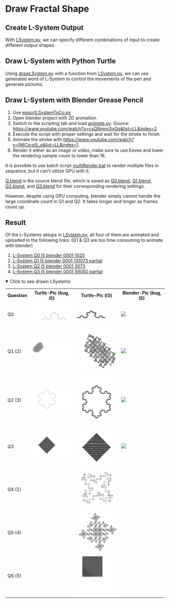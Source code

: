 # Draw Fractal Shape

## Create L-System Output

With [LSystem.py](https://github.com/belongtothenight/CF_Code/blob/main/src/LSystem/python/LSystem.py), we can specify different combinations of input to create different output shapes.

## Draw L-System with Python Turtle

Using [drawLSystem.py](https://github.com/belongtothenight/CF_Code/blob/main/src/LSystem/python/drawLSystem.py) with a function from [LSystem.py](https://github.com/belongtothenight/CF_Code/blob/main/src/LSystem/python/LSystem.py), we can use generated word of L-System to control the movements of the pen and generate pictures.

## Draw L-System with Blender Grease Pencil

1. Use [exportLSystemToCo.py](https://github.com/belongtothenight/CF_Code/blob/main/src/LSystem/python/exportLSystemToCo.py)
2. Open blender project with 2D animation.
3. Switch to the scripting tab and load [animate.py](https://github.com/belongtothenight/CF_Code/blob/main/src/LSystem/python/animate.py). Source: <https://www.youtube.com/watch?v=csQNmnc5xQg&list=LL&index=2>
4. Execute the script with proper settings and wait for the stroke to finish.
5. Animate the stroke with <https://www.youtube.com/watch?v=l96CjcqSj_g&list=LL&index=1>.
6. Render it either as an image or video, make sure to use Eevee and lower the rendering sample count to lower than 16.

It is possible to use batch script [multiRender.bat](https://github.com/belongtothenight/CF_Code/blob/main/src/LSystem/python/multiRender.bat) to render multiple files in sequence, but it can't utilize GPU with it.

[Q.blend](https://github.com/belongtothenight/CF_Code/blob/main/src/LSystem/python/Q.blend) is the source blend file, which is saved as [Q0.blend](https://github.com/belongtothenight/CF_Code/blob/main/src/LSystem/python/Q0.blend), [Q1.blend](https://github.com/belongtothenight/CF_Code/blob/main/src/LSystem/python/Q1.blend), [Q2.blend](https://github.com/belongtothenight/CF_Code/blob/main/src/LSystem/python/Q2.blend), and [Q3.blend](https://github.com/belongtothenight/CF_Code/blob/main/src/LSystem/python/Q3.blend) for their corresponding rendering settings.

However, despite using GPU computing, blender simply cannot handle the large coordinate count in Q1 and Q2. It takes longer and longer as frames count up.

## Result

Of the L-Systems setups in [LSystem.py](https://github.com/belongtothenight/CF_Code/blob/main/src/LSystem/python/LSystem.py), all four of them are animated and uploaded in the following links: (Q1 & Q3 are too time consuming to animate with blender)

1. [L-System Q0 l5 blender 0001 1025](https://youtu.be/Ytb8o1PvdPo)
2. [L-System Q1 l5 blender 0001 131073 partial](https://www.youtube.com/watch?v=xImK8u8pUbk)
3. [L-System Q2 l5 blender 0001 3073](https://www.youtube.com/watch?v=S1v0_jaVa5U)
4. [L-System Q3 l5 blender 0001 59050 partial](https://www.youtube.com/watch?v=POXbev50OmA)

<details open><summary>Click to see drawn LSystems</summary>
<table>
    <tr>
        <th>Question</th>
        <th>Turtle-Pic (bug, l5)</th>
        <th>Turtle-Pic (l3)</th>
        <th>Blender-Pic (bug, l5)</th>
    </tr>
    <tr>
        <td>Q0</td>
        <td width="33%"><img src="pic/Q0_l5_turtle.png"></td>
        <td width="33%"><img src="pic/Q0.png"></td>
        <td width="33%"><img src="pic/Q0_l5_blender_1025.png"></td>
    </tr>
    <tr>
        <td>Q1 (2)</td>
        <td width="33%"><img src="pic/Q1_l5_turtle.png"></td>
        <td width="33%"><img src="pic/Q1.png"></td>
        <td width="33%"><img src="pic/Q1_l5_blender_131073.png"></td>
    </tr>
    <tr>
        <td>Q2 (3)</td>
        <td width="33%"><img src="pic/Q2_l5_turtle.png" alt="Q2_turtle"></td>
        <td width="33%"><img src="pic/Q2.png"></td>
        <td width="33%"><img src="pic/Q2_l5_blender_3073.png"></td>
    </tr>
    <tr>
        <td>Q3</td>
        <td width="33%"><img src="pic/Q3_l5_turtle.png"></td>
        <td width="33%"><img src="pic/Q3.png"></td>
        <td width="33%"><img src="pic/Q3_l5_blender_59050.png"></td>
    </tr>
    <tr>
        <td>Q4 (1)</td>
        <td width="33%"></td>
        <td width="33%"><img src="pic/Q4.png"></td>
        <td width="33%"></td>
    </tr>
    <tr>
        <td>Q5 (4)</td>
        <td width="33%"></td>
        <td width="33%"><img src="pic/Q5.png"></td>
        <td width="33%"></td>
    </tr>
    <tr>
        <td>Q6 (5)</td>
        <td width="33%"></td>
        <td width="33%"><img src="pic/Q6.png"></td>
        <td width="3%"></td>
    </tr>
</table>
</details>